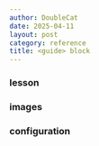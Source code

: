 ```yaml
---
author: DoubleCat
date: 2025-04-11
layout: post
category: reference
title: <guide> block
---
```


### lesson
### images
### configuration

